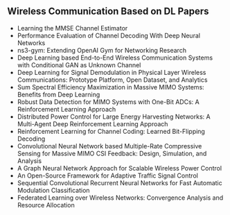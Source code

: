 <h2> Wireless Communication Based on DL Papers </h2>

<ul>

 <li><a target="_blank" href="https://github.com/manjunath5496/Wireless-communication-Based-on-DL-Papers/blob/master/wire(1).pdf" style="text-decoration:none;">Learning the MMSE Channel Estimator</a></li>


 <li><a target="_blank" href="https://github.com/manjunath5496/Wireless-communication-Based-on-DL-Papers/blob/master/wire(2).pdf" style="text-decoration:none;">Performance Evaluation of Channel Decoding With Deep Neural Networks</a></li>

<li><a target="_blank" href="https://github.com/manjunath5496/Wireless-communication-Based-on-DL-Papers/blob/master/wire(3).pdf" style="text-decoration:none;">ns3-gym: Extending OpenAI Gym for Networking Research</a></li>
 <li><a target="_blank" href="https://github.com/manjunath5496/Wireless-communication-Based-on-DL-Papers/blob/master/wire(4).pdf" style="text-decoration:none;">Deep Learning based End-to-End Wireless Communication Systems with Conditional GAN as Unknown Channel</a></li>                              
<li><a target="_blank" href="https://github.com/manjunath5496/Wireless-communication-Based-on-DL-Papers/blob/master/wire(5).pdf" style="text-decoration:none;">Deep Learning for Signal Demodulation in Physical Layer Wireless Communications: Prototype Platform, Open Dataset, and Analytics</a></li>
<li><a target="_blank" href="https://github.com/manjunath5496/Wireless-communication-Based-on-DL-Papers/blob/master/wire(6).pdf" style="text-decoration:none;">Sum Spectral Efficiency Maximization in Massive MIMO Systems: Benefits from Deep Learning</a></li>
 <li><a target="_blank" href="https://github.com/manjunath5496/Wireless-communication-Based-on-DL-Papers/blob/master/wire(7).pdf" style="text-decoration:none;">Robust Data Detection for MIMO Systems with One-Bit ADCs: A Reinforcement Learning Approach</a></li>

 <li><a target="_blank" href="https://github.com/manjunath5496/Wireless-communication-Based-on-DL-Papers/blob/master/wire(8).pdf" style="text-decoration:none;"> Distributed Power Control for Large Energy Harvesting Networks: A Multi-Agent Deep Reinforcement Learning Approach</a></li>
   <li><a target="_blank" href="https://github.com/manjunath5496/Wireless-communication-Based-on-DL-Papers/blob/master/wire(9).pdf" style="text-decoration:none;">Reinforcement Learning for Channel Coding: Learned Bit-Flipping Decoding</a></li>
  
   
 <li><a target="_blank" href="https://github.com/manjunath5496/Wireless-communication-Based-on-DL-Papers/blob/master/wire(10).pdf" style="text-decoration:none;">Convolutional Neural Network based Multiple-Rate Compressive Sensing for Massive MIMO CSI Feedback: Design, Simulation, and Analysis</a></li>                              
<li><a target="_blank" href="https://github.com/manjunath5496/Wireless-communication-Based-on-DL-Papers/blob/master/wire(11).pdf" style="text-decoration:none;">A Graph Neural Network Approach for Scalable Wireless Power Control</a></li>
<li><a target="_blank" href="https://github.com/manjunath5496/Wireless-communication-Based-on-DL-Papers/blob/master/wire(12).pdf" style="text-decoration:none;">An Open-Source Framework for Adaptive Traffic Signal Control</a></li>
<li><a target="_blank" href="https://github.com/manjunath5496/Wireless-communication-Based-on-DL-Papers/blob/master/wire(13).pdf" style="text-decoration:none;">Sequential Convolutional Recurrent Neural Networks for Fast Automatic Modulation Classification</a></li>

<li><a target="_blank" href="https://github.com/manjunath5496/Wireless-communication-Based-on-DL-Papers/blob/master/wire(14).pdf" style="text-decoration:none;">Federated Learning over Wireless Networks: Convergence Analysis and Resource Allocation</a></li>
                              
</ul>
